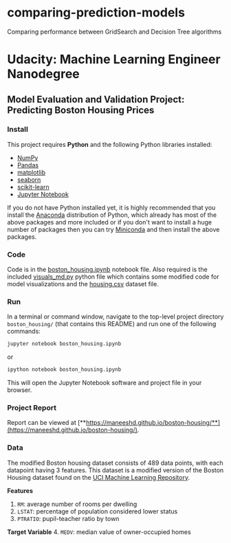 # comparing-prediction-models
Comparing performance between GridSearch and Decision Tree algorithms

# Udacity: Machine Learning Engineer Nanodegree

## Model Evaluation and Validation Project: Predicting Boston Housing Prices

### Install

This project requires **Python** and the following Python libraries installed:

- [NumPy](https://www.numpy.org/)
- [Pandas](https://pandas.pydata.org/)
- [matplotlib](https://matplotlib.org/)
- [seaborn](https://seaborn.pydata.org/)
- [scikit-learn](https://scikit-learn.org/stable/)
- [Jupyter Notebook](https://ipython.org/notebook.html)

If you do not have Python installed yet, it is highly recommended that you install the [Anaconda](https://www.anaconda.com/download/) distribution of Python, which already has most of the above packages and more included or if you don't want to install a huge number of packages then you can try [Miniconda](https://conda.io/miniconda.html) and then install the above packages.

### Code

Code is in the [boston_housing.ipynb](boston_housing.ipynb) notebook file. Also required is the included [visuals_md.py](visuals_md.py) python file which contains some modified code for model visualizations and the [housing.csv](housing.csv) dataset file.

### Run

In a terminal or command window, navigate to the top-level project directory `boston_housing/` (that contains this README) and run one of the following commands:

```bash
jupyter notebook boston_housing.ipynb
```

or

```bash
ipython notebook boston_housing.ipynb
```

This will open the Jupyter Notebook software and project file in your browser.

### Project Report

Report can be viewed at [**https://maneeshd.github.io/boston-housing/**](https://maneeshd.github.io/boston-housing/).

### Data

The modified Boston housing dataset consists of 489 data points, with each datapoint having 3 features. This dataset is a modified version of the Boston Housing dataset found on the [UCI Machine Learning Repository](https://archive.ics.uci.edu/ml/datasets/Housing).

**Features**
1.  `RM`: average number of rooms per dwelling
2. `LSTAT`: percentage of population considered lower status
3. `PTRATIO`: pupil-teacher ratio by town

**Target Variable**
4. `MEDV`: median value of owner-occupied homes
